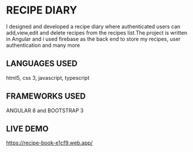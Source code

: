# RECIPE DIARY

I designed and developed a recipe diary where authenticated users can add,view,edit and delete recipes from the recipes list.The project is written in Angular and i used firebase as the back end to store my recipes, user authentication and many more 


## LANGUAGES USED

html5, css 3, javascript, typescript

## FRAMEWORKS USED

ANGULAR 8 and BOOTSTRAP 3

## LIVE DEMO

https://recipe-book-e1cf9.web.app/

